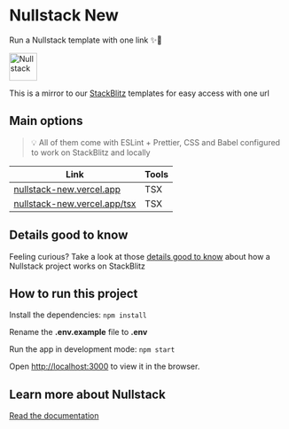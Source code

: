 # Nullstack New

Run a Nullstack template with one link ✨🚀

<img src='https://raw.githubusercontent.com/nullstack/nullstack/master/nullstack.png' height='50' alt='Nullstack' />

This is a mirror to our [StackBlitz](https://stackblitz.com/) templates for easy access with one url

## Main options

> 💡 All of them come with ESLint + Prettier, CSS and Babel configured to work on StackBlitz and locally

| Link                                                                 | Tools |
|----------------------------------------------------------------------|-------|
| [nullstack-new.vercel.app](https://nullstack-new.vercel.app/)        | TSX   |
| [nullstack-new.vercel.app/tsx](https://nullstack-new.vercel.app/tsx) | TSX   |

## Details good to know

Feeling curious? Take a look at those [details good to know](./projects/tsx/README.md#details-good-to-know) about how a Nullstack project works on StackBlitz

## How to run this project

Install the dependencies: `npm install`

Rename the **.env.example** file to **.env**

Run the app in development mode: `npm start`

Open [http://localhost:3000](http://localhost:3000) to view it in the browser.

## Learn more about Nullstack

[Read the documentation](https://nullstack.app/documentation)